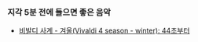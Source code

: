### 지각 5분 전에 들으면 좋은 음악

- [비발디 사계 - 겨울(Vivaldi 4 season - winter): 44초부터](https://youtu.be/z3W3jJ1atgw)